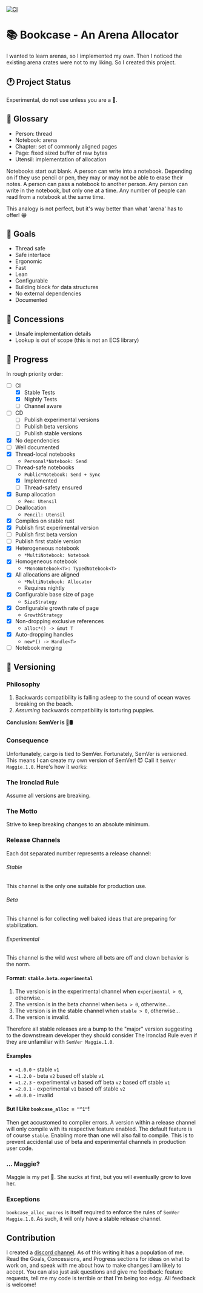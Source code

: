 [![CI](https://github.com/Wopple/bookcase-rs/actions/workflows/ci.yaml/badge.svg?branch=main)](https://github.com/Wopple/bookcase-rs/actions/workflows/ci.yaml)

# 📚 Bookcase - An Arena Allocator

I wanted to learn arenas, so I implemented my own. Then I noticed the existing arena crates were not
to my liking. So I created this project.

## 🕐 Project Status

Experimental, do not use unless you are a 🤡.

## 📖 Glossary

- Person: thread
- Notebook: arena
- Chapter: set of commonly aligned pages
- Page: fixed sized buffer of raw bytes
- Utensil: implementation of allocation

Notebooks start out blank. A person can write into a notebook. Depending on if they use pencil or
pen, they may or may not be able to erase their notes. A person can pass a notebook to another
person. Any person can write in the notebook, but only one at a time. Any number of people can read
from a notebook at the same time.

This analogy is not perfect, but it's way better than what 'arena' has to offer! 😁

## 🎯 Goals

- Thread safe
- Safe interface
- Ergonomic
- Fast
- Lean
- Configurable
- Building block for data structures
- No external dependencies
- Documented

## 🚫 Concessions

- Unsafe implementation details
- Lookup is out of scope (this is not an ECS library)

## 🚀 Progress

In rough priority order:

- [ ] CI
  - [x] Stable Tests
  - [x] Nightly Tests
  - [ ] Channel aware
- [ ] CD
  - [ ] Publish experimental versions
  - [ ] Publish beta versions
  - [ ] Publish stable versions
- [x] No dependencies
- [ ] Well documented
- [x] Thread-local notebooks
  - `Personal*Notebook: Send`
- [ ] Thread-safe notebooks
  - `Public*Notebook: Send + Sync`
  - [x] Implemented
  - [ ] Thread-safety ensured
- [x] Bump allocation
  - `Pen: Utensil`
- [ ] Deallocation
  - `Pencil: Utensil`
- [x] Compiles on stable rust
- [x] Publish first experimental version
- [ ] Publish first beta version
- [ ] Publish first stable version
- [x] Heterogeneous notebook
  - `*MultiNotebook: Notebook`
- [x] Homogeneous notebook
  - `*MonoNotebook<T>: TypedNotebook<T>`
- [x] All allocations are aligned
  - `*MultiNotebook: Allocator`
  - Requires nightly
- [x] Configurable base size of page
  - `SizeStrategy`
- [x] Configurable growth rate of page
  - `GrowthStrategy`
- [x] Non-dropping exclusive references
  - `alloc*() -> &mut T`
- [x] Auto-dropping handles
  - `new*() -> Handle<T>`
- [ ] Notebook merging

## 🌳 Versioning

### Philosophy

1. Backwards compatibility is falling asleep to the sound of ocean waves breaking on the beach.
2. *Assuming* backwards compatibility is torturing puppies.

**Conclusion: SemVer is 🐍🛢**

### Consequence

Unfortunately, cargo is tied to SemVer. Fortunately, SemVer is versioned. This means I can create my
own version of SemVer! 😈 Call it `SemVer Maggie.1.0`. Here's how it works:

### The Ironclad Rule

Assume all versions are breaking.

### The Motto

Strive to keep breaking changes to an absolute minimum.

### Release Channels

Each dot separated number represents a release channel:

###### Stable

This channel is the only one suitable for production use.

###### Beta

This channel is for collecting well baked ideas that are preparing for stabilization.

###### Experimental

This channel is the wild west where all bets are off and clown behavior is the norm.

#### Format: `stable.beta.experimental`

1. The version is in the experimental channel when `experimental > 0`, otherwise...
2. The version is in the beta channel when `beta > 0`, otherwise...
3. The version is in the stable channel when `stable > 0`, otherwise...
4. The version is invalid.

Therefore all stable releases are a bump to the "major" version suggesting to the downstream
developer they should consider The Ironclad Rule even if they are unfamiliar
with `SemVer Maggie.1.0`.

#### Examples

- `=1.0.0` - stable `v1`
- `=1.2.0` - beta `v2` based off stable `v1`
- `=1.2.3` - experimental `v3` based off beta `v2` based off stable `v1`
- `=2.0.1` - experimental `v1` based off stable `v2`
- `=0.0.0` - invalid

#### But I Like `bookcase_alloc = "^1"`!

Then get accustomed to compiler errors. A version within a release channel will only compile with
its respective feature enabled. The default feature is of course `stable`. Enabling more than one
will also fail to compile. This is to prevent accidental use of beta and experimental channels in
production user code.

### ... Maggie?

Maggie is my pet 🐷. She sucks at first, but you will eventually grow to love her.

### Exceptions

`bookcase_alloc_macros` is itself required to enforce the rules of `SemVer Maggie.1.0`. As such, it
will only have a stable release channel.

## Contribution

I created a [discord channel](https://discord.gg/VNjUtBh4UB). As of this writing it has a population
of me. Read the Goals, Concessions, and Progress sections for ideas on what to work on, and speak
with me about how to make changes I am likely to accept. You can also just ask questions and give me
feedback: feature requests, tell me my code is terrible or that I'm being too edgy. All feedback is
welcome!
